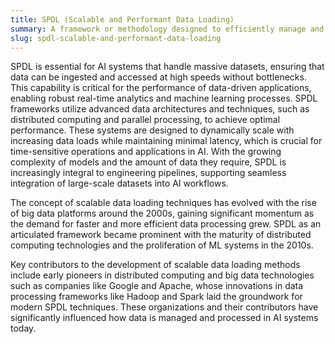 ```yaml
---
title: SPDL (Scalable and Performant Data Loading)  
summary: A framework or methodology designed to efficiently manage and process large volumes of data, optimizing the speed and scalability of data loading operations.
slug: spdl-scalable-and-performant-data-loading
---  
```


SPDL is essential for AI systems that handle massive datasets, ensuring that data can be ingested and accessed at high speeds without bottlenecks. This capability is critical for the performance of data-driven applications, enabling robust real-time analytics and machine learning processes. SPDL frameworks utilize advanced data architectures and techniques, such as distributed computing and parallel processing, to achieve optimal performance. These systems are designed to dynamically scale with increasing data loads while maintaining minimal latency, which is crucial for time-sensitive operations and applications in AI. With the growing complexity of models and the amount of data they require, SPDL is increasingly integral to engineering pipelines, supporting seamless integration of large-scale datasets into AI workflows.

The concept of scalable data loading techniques has evolved with the rise of big data platforms around the 2000s, gaining significant momentum as the demand for faster and more efficient data processing grew. SPDL as an articulated framework became prominent with the maturity of distributed computing technologies and the proliferation of ML systems in the 2010s.

Key contributors to the development of scalable data loading methods include early pioneers in distributed computing and big data technologies such as companies like Google and Apache, whose innovations in data processing frameworks like Hadoop and Spark laid the groundwork for modern SPDL techniques. These organizations and their contributors have significantly influenced how data is managed and processed in AI systems today.
